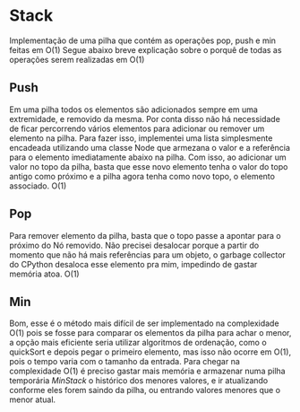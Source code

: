 # Stack

Implementação de uma pilha que contém as operações pop, push e min feitas em O(1)
Segue abaixo breve explicação sobre o porquê de todas as operações serem realizadas em O(1)

## Push

Em uma pilha todos os elementos são adicionados sempre em uma extremidade, e removido da mesma. Por conta disso não há necessidade de ficar percorrendo vários elementos para adicionar ou remover um elemento na pilha. Para fazer isso, implementei uma lista simplesmente encadeada utilizando uma classe Node que armezana o valor e a referência para o elemento imediatamente abaixo na pilha. Com isso, ao adicionar um valor no topo da pilha, basta que esse novo elemento tenha o valor do topo antigo como próximo e a pilha agora tenha como novo topo, o elemento associado. O(1)

## Pop

Para remover elemento da pilha, basta que o topo passe a apontar para o próximo do Nó removido. Não precisei desalocar porque a partir do momento que não há mais referências para um objeto, o garbage collector do CPython desaloca esse elemento pra mim, impedindo de gastar memória atoa. O(1)

## Min

Bom, esse é o método mais difícil de ser implementado na complexidade O(1) pois se fosse para comparar os elementos da pilha para achar o menor, a opção mais eficiente seria utilizar algoritmos de ordenação, como o quickSort e depois pegar o primeiro elemento, mas isso não ocorre em O(1), pois o tempo varia com o tamanho da entrada.
Para chegar na complexidade O(1) é preciso gastar mais memória e armazenar numa pilha temporária *MinStack* o histórico dos menores valores, e ir atualizando conforme eles forem saindo da pilha, ou entrando valores menores que o menor atual.